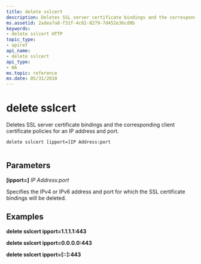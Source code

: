 ```yaml
---
title: delete sslcert
description: Deletes SSL server certificate bindings and the corresponding client certificate policies for an IP address and port.
ms.assetid: 2adea7a8-f31f-4c02-8279-7d452e36cd9b
keywords:
- delete sslcert HTTP
topic_type:
- apiref
api_name:
- delete sslcert
api_type:
- NA
ms.topic: reference
ms.date: 05/31/2018
---
```


# delete sslcert

Deletes SSL server certificate bindings and the corresponding client certificate policies for an IP address and port.

``` syntax
delete sslcert [ipport=]IP Address:port
 
```

## Parameters

**\[ipport=\]** *IP Address:port*

Specifies the IPv4 or IPv6 address and port for which the SSL certificate bindings will be deleted.

## Examples

**delete sslcert ipport=1.1.1.1:443**

**delete sslcert ipport=0.0.0.0:443**

**delete sslcert ipport=\[::\]:443**
